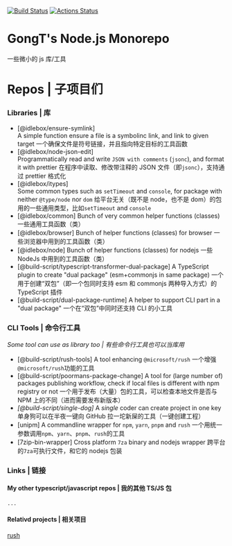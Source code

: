 [![Build Status](https://travis-ci.com/GongT/baobao.svg?branch=master)](https://travis-ci.com/GongT/baobao)
[![Actions Status](https://github.com/GongT/baobao/workflows/Test%20Build/badge.svg)](https://github.com/GongT/baobao/actions)

# GongT's Node.js Monorepo

一些微小的 js 库/工具

# Repos | 子项目们

### Libraries | 库

-   [@idlebox/ensure-symlink]  
     A simple function ensure a file is a symbolinc link, and link to given target
    一个确保文件是符号链接，并且指向特定目标的工具函数
-   [@idlebox/node-json-edit]  
     Programmatically read and write `JSON with comments` (`jsonc`), and format it with prettier
    在程序中读取、修改带注释的 JSON 文件（即`jsonc`），支持通过 prettier 格式化
-   [@idlebox/itypes]  
     Some common types such as `setTimeout` and `console`, for package with neither `@type/node` nor `dom`
    给平台无关（既不是 node，也不是 dom）的包用的一些通用类型，比如`setTimeout` and `console`
-   [@idlebox/common]
    Bunch of very common helper functions (classes)
    一些通用工具函数（类）
-   [@idlebox/browser]
    Bunch of helper functions (classes) for browser
    一些浏览器中用到的工具函数（类）
-   [@idlebox/node]
    Bunch of helper functions (classes) for nodejs
    一些 NodeJs 中用到的工具函数（类）
-   [@build-script/typescript-transformer-dual-package]
    A TypeScript plugin to create "dual package" (esm+commonjs in same package)
    一个用于创建“双包”（即一个包同时支持 esm 和 commonjs 两种导入方式）的 TypeScript 插件
-   [@build-script/dual-package-runtime]
    A helper to support CLI part in a "dual package"
    一个在“双包”中同时还支持 CLI 的小工具

### CLI Tools | 命令行工具

_Some tool can use as library too | 有些命令行工具也可以当库用_

-   [@build-script/rush-tools]
    A tool enhancing `@microsoft/rush`
    一个增强`@microsoft/rush`功能的工具
-   [@build-script/poormans-package-change]
    A tool for (large number of) packages publishing workflow, check if local files is different with npm registry or not
    一个用于发布（大量）包的工具，可以检查本地文件是否与 NPM 上的不同（进而需要发布新版本）
-   _[@build-script/single-dog]_
    A _single_ coder can create project in one key
    单身狗可以在半夜一键向 GitHub 拉一坨新屎的工具（一键创建工程）
-   [unipm]
    A commandline wrapper for `npm`, `yarn`, `pnpm` and `rush`
    一个用统一参数调用`npm`、`yarn`、`pnpm`、`rush`的工具
-   [7zip-bin-wrapper]
    Cross platform `7za` binary and nodejs wrapper
    跨平台的`7za`可执行文件，和它的 nodejs 包装

### Links | 链接

#### My other typescript/javascript repos | 我的其他 TS/JS 包

`...`

#### Relativd projects | 相关项目

[rush](https://rushstack.io)
